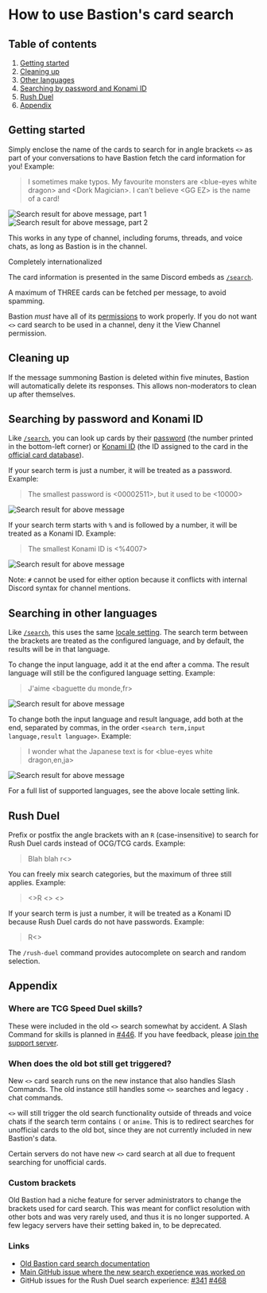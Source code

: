 # How to use Bastion's card search

## Table of contents

1. [Getting started](#getting-started)
1. [Cleaning up](#cleaning-up)
1. [Other languages](#searching-in-other-languages)
1. [Searching by password and Konami ID](#searching-by-password-and-konami-id)
1. [Rush Duel](#rush-duel)
1. [Appendix](#appendix)

## Getting started

Simply enclose the name of the cards to search for in angle brackets `<>` as part of your
conversations to have Bastion fetch the card information for you! Example:

> I sometimes make typos. My favourite monsters are \<blue-eyes white dragon> and \<Dork Magician>. I can't believe \<GG EZ> is the name of a card!

![Search result for above message, part 1](./img/card-search-1.png)
![Search result for above message, part 2](./img/card-search-2.png)

This works in any type of channel, including forums, threads, and voice chats, as long as
Bastion is in the channel.

Completely internationalized

The card information is presented in the same Discord embeds as [`/search`](/docs/commands/search.md).

A maximum of THREE cards can be fetched per message, to avoid spamming.

Bastion _must_ have all of its [permissions](/README.md#discord-permissions) to work properly.
If you do not want `<>` card search to be used in a channel, deny it the View Channel permission.

## Cleaning up

If the message summoning Bastion is deleted within five minutes, Bastion will automatically delete its
responses. This allows non-moderators to clean up after themselves.

## Searching by password and Konami ID

Like [`/search`](/docs/commands/search.md), you can look up cards by their
[password](https://yugipedia.com/wiki/Password) (the number printed in the bottom-left corner) or
[Konami ID](https://yugipedia.com/wiki/List_of_cards_by_Konami_index_number_(4007%E2%80%935000)) (the ID assigned to the card in the [official card database](https://www.db.yugioh-card.com/)).

If your search term is just a number, it will be treated as a password. Example:

> The smallest password is \<00002511>, but it used to be <10000>

![Search result for above message](./img/card-search-password.png)

If your search term starts with `%` and is followed by a number, it will be treated as a Konami ID. Example:

> The smallest Konami ID is \<%4007>

![Search result for above message](./img/card-search-konami-id.png)

Note: `#` cannot be used for either option because it conflicts with internal Discord syntax for channel mentions.

## Searching in other languages

Like [`/search`](/docs/commands/search.md), this uses the same [locale setting](/docs/commands/locale.md).
The search term between the brackets are treated as the configured language, and by default,
the results will be in that language.

To change the input language, add it at the end after a comma. The result language will still be the
configured language setting. Example:

> J'aime \<baguette du monde,fr>

![Search result for above message](./img/card-search-fr-default.png)

To change both the input language and result language, add both at the end, separated by commas, in
the order `<search term,input language,result language>`. Example:

> I wonder what the Japanese text is for \<blue-eyes white dragon,en,ja>

![Search result for above message](./img/card-search-en-ja.png)

For a full list of supported languages, see the above locale setting link.

## Rush Duel

Prefix or postfix the angle brackets with an `R` (case-insensitive) to search for Rush Duel cards
instead of OCG/TCG cards. Example:

> Blah blah r<>

You can freely mix search categories, but the maximum of three still applies. Example:

> <>R <> <>

If your search term is just a number, it will be treated as a Konami ID because Rush Duel cards do
not have passwords. Example:

> R<>

The `/rush-duel` command provides autocomplete on search and random selection.

## Appendix

### Where are TCG Speed Duel skills?

These were included in the old `<>` search somewhat by accident.
A Slash Command for skills is planned in [#446](https://github.com/DawnbrandBots/bastion-bot/issues/446).
If you have feedback, please [join the support server](https://discord.gg/4aFuPyuE96).

### When does the old bot still get triggered?

New `<>` card search runs on the new instance that also handles Slash Commands.
The old instance still handles some `<>` searches and legacy `.` chat commands.

`<>` will still trigger the old search functionality outside of threads and voice chats if the
search term contains `(` or `anime`. This is to redirect searches for unofficial cards to
the old bot, since they are not currently included in new Bastion's data.

Certain servers do not have new `<>` card search at all due to frequent
searching for unofficial cards.

### Custom brackets

Old Bastion had a niche feature for server administrators to change the brackets used for card search.
This was meant for conflict resolution with other bots and was very rarely used, and thus it is no
longer supported. A few legacy servers have their setting baked in, to be deprecated.

### Links

- [Old Bastion card search documentation](https://github.com/AlphaKretin/bastion-bot/wiki/Commands-for-users)
- [Main GitHub issue where the new search experience was worked on](https://github.com/DawnbrandBots/bastion-bot/issues/152)
- GitHub issues for the Rush Duel search experience: [#341](https://github.com/DawnbrandBots/bastion-bot/issues/341) [#468](https://github.com/DawnbrandBots/bastion-bot/issues/468)
